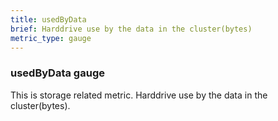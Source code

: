 ```yaml
---
title: usedByData
brief: Harddrive use by the data in the cluster(bytes)
metric_type: gauge
---
```

### usedByData gauge

This is storage related metric. Harddrive use by the data in the cluster(bytes).